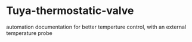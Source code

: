 # Tuya-thermostatic-valve
automation documentation for better temperture control, with an external temperature probe
